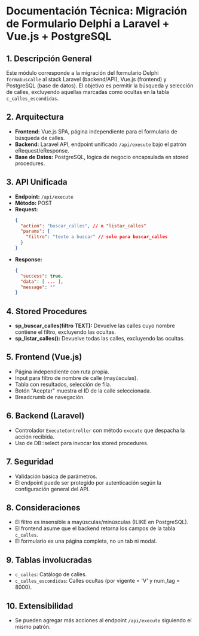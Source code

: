 # Documentación Técnica: Migración de Formulario Delphi a Laravel + Vue.js + PostgreSQL

## 1. Descripción General
Este módulo corresponde a la migración del formulario Delphi `formabuscalle` al stack Laravel (backend/API), Vue.js (frontend) y PostgreSQL (base de datos). El objetivo es permitir la búsqueda y selección de calles, excluyendo aquellas marcadas como ocultas en la tabla `c_calles_escondidas`.

## 2. Arquitectura
- **Frontend:** Vue.js SPA, página independiente para el formulario de búsqueda de calles.
- **Backend:** Laravel API, endpoint unificado `/api/execute` bajo el patrón eRequest/eResponse.
- **Base de Datos:** PostgreSQL, lógica de negocio encapsulada en stored procedures.

## 3. API Unificada
- **Endpoint:** `/api/execute`
- **Método:** POST
- **Request:**
  ```json
  {
    "action": "buscar_calles", // o "listar_calles"
    "params": {
      "filtro": "texto a buscar" // solo para buscar_calles
    }
  }
  ```
- **Response:**
  ```json
  {
    "success": true,
    "data": [ ... ],
    "message": ""
  }
  ```

## 4. Stored Procedures
- **sp_buscar_calles(filtro TEXT):** Devuelve las calles cuyo nombre contiene el filtro, excluyendo las ocultas.
- **sp_listar_calles():** Devuelve todas las calles, excluyendo las ocultas.

## 5. Frontend (Vue.js)
- Página independiente con ruta propia.
- Input para filtro de nombre de calle (mayúsculas).
- Tabla con resultados, selección de fila.
- Botón "Aceptar" muestra el ID de la calle seleccionada.
- Breadcrumb de navegación.

## 6. Backend (Laravel)
- Controlador `ExecuteController` con método `execute` que despacha la acción recibida.
- Uso de DB::select para invocar los stored procedures.

## 7. Seguridad
- Validación básica de parámetros.
- El endpoint puede ser protegido por autenticación según la configuración general del API.

## 8. Consideraciones
- El filtro es insensible a mayúsculas/minúsculas (ILIKE en PostgreSQL).
- El frontend asume que el backend retorna los campos de la tabla `c_calles`.
- El formulario es una página completa, no un tab ni modal.

## 9. Tablas involucradas
- `c_calles`: Catálogo de calles.
- `c_calles_escondidas`: Calles ocultas (por vigente = 'V' y num_tag = 8000).

## 10. Extensibilidad
- Se pueden agregar más acciones al endpoint `/api/execute` siguiendo el mismo patrón.
